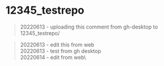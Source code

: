 # 12345_testrepo

>20220613 - uploading this comment from gh-desktop to 12345_testrepo/

>20220613 - edit this from web\
>20220613 - test from gh desktop\
>20220614 - edit from web\
